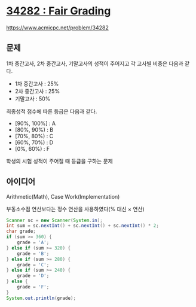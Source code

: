 # [34282 : Fair Grading](https://www.acmicpc.net/problem/34282)
https://www.acmicpc.net/problem/34282

## 문제
1차 중간고사, 2차 중간고사, 기말고사의 성적이 주어지고 각 고사별 비중은 다음과 같다.
- 1차 중간고사 : 25%
- 2차 중간고사 : 25%
- 기말고사 : 50%

최종성적 점수에 따른 등급은 다음과 같다.
- \[90\%, 100\%\] : A
- \[80\%, 90\%\) : B
- \[70\%, 80\%\) : C
- \[60\%, 70\%\) : D
- \[0\%, 60\%\) : F

학생의 시험 성적이 주어질 때 등급을 구하는 문제

## 아이디어
Arithmetic(Math), Case Work(Implementation)

부동소수점 연산보다는 정수 연산을 사용하였다(% 대신 × 연산)
```java
Scanner sc = new Scanner(System.in);
int sum = sc.nextInt() + sc.nextInt() + sc.nextInt() * 2;
char grade;
if (sum >= 360) {
    grade = 'A';
} else if (sum >= 320) {
    grade = 'B';
} else if (sum >= 280) {
    grade = 'C';
} else if (sum >= 240) {
    grade = 'D';
} else {
    grade = 'F';
}
System.out.println(grade);
```